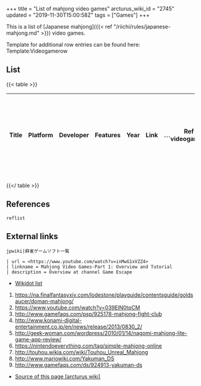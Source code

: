 +++
title = "List of mahjong video games"
arcturus_wiki_id = "2745"
updated = "2019-11-30T15:00:58Z"
tags = ["Games"]
+++

This is a list of [Japanese mahjong]({{< ref "/riichi/rules/japanese-mahjong.md" >}}) video games.

Template for additional row entries can be found here: Template:Videogamerow

## List

{{< table >}}

<table>
<colgroup>
<col style="width: 20%" />
<col style="width: 10%" />
<col style="width: 15%" />
<col style="width: 40%" />
<col style="width: 50%" />
<col style="width: 50%" />
<col style="width: 50%" />
<col style="width: 0%" />
<col style="width: 0%" />
<col style="width: 0%" />
<col style="width: 0%" />
<col style="width: 0%" />
<col style="width: 0%" />
<col style="width: 0%" />
<col style="width: 0%" />
<col style="width: 0%" />
<col style="width: 0%" />
<col style="width: 0%" />
<col style="width: 0%" />
<col style="width: 0%" />
<col style="width: 0%" />
<col style="width: 0%" />
<col style="width: 0%" />
<col style="width: 0%" />
<col style="width: 0%" />
<col style="width: 0%" />
<col style="width: 0%" />
<col style="width: 0%" />
<col style="width: 0%" />
<col style="width: 0%" />
<col style="width: 0%" />
<col style="width: 0%" />
<col style="width: 0%" />
<col style="width: 0%" />
<col style="width: 0%" />
<col style="width: 0%" />
<col style="width: 0%" />
<col style="width: 0%" />
<col style="width: 0%" />
<col style="width: 0%" />
<col style="width: 0%" />
<col style="width: 0%" />
<col style="width: 0%" />
<col style="width: 0%" />
<col style="width: 0%" />
<col style="width: 0%" />
<col style="width: 0%" />
<col style="width: 0%" />
<col style="width: 0%" />
<col style="width: 0%" />
<col style="width: 0%" />
<col style="width: 0%" />
<col style="width: 0%" />
<col style="width: 0%" />
<col style="width: 0%" />
<col style="width: 0%" />
<col style="width: 0%" />
<col style="width: 0%" />
<col style="width: 0%" />
<col style="width: 0%" />
<col style="width: 0%" />
<col style="width: 0%" />
<col style="width: 0%" />
<col style="width: 0%" />
<col style="width: 0%" />
<col style="width: 0%" />
<col style="width: 0%" />
<col style="width: 0%" />
<col style="width: 0%" />
<col style="width: 0%" />
<col style="width: 0%" />
<col style="width: 0%" />
<col style="width: 0%" />
<col style="width: 0%" />
<col style="width: 0%" />
<col style="width: 0%" />
<col style="width: 0%" />
<col style="width: 0%" />
<col style="width: 0%" />
<col style="width: 0%" />
<col style="width: 0%" />
<col style="width: 0%" />
<col style="width: 0%" />
<col style="width: 0%" />
<col style="width: 0%" />
<col style="width: 0%" />
<col style="width: 0%" />
<col style="width: 0%" />
<col style="width: 0%" />
<col style="width: 0%" />
<col style="width: 0%" />
<col style="width: 0%" />
<col style="width: 0%" />
<col style="width: 0%" />
<col style="width: 0%" />
<col style="width: 0%" />
<col style="width: 0%" />
<col style="width: 0%" />
<col style="width: 0%" />
<col style="width: 0%" />
<col style="width: 0%" />
<col style="width: 0%" />
<col style="width: 0%" />
<col style="width: 0%" />
<col style="width: 0%" />
<col style="width: 0%" />
<col style="width: 0%" />
<col style="width: 0%" />
<col style="width: 0%" />
<col style="width: 0%" />
<col style="width: 0%" />
<col style="width: 0%" />
<col style="width: 0%" />
<col style="width: 0%" />
<col style="width: 0%" />
<col style="width: 0%" />
<col style="width: 0%" />
<col style="width: 0%" />
<col style="width: 0%" />
<col style="width: 0%" />
<col style="width: 0%" />
<col style="width: 0%" />
<col style="width: 0%" />
<col style="width: 0%" />
<col style="width: 0%" />
<col style="width: 0%" />
<col style="width: 0%" />
<col style="width: 0%" />
<col style="width: 0%" />
<col style="width: 0%" />
<col style="width: 0%" />
<col style="width: 0%" />
<col style="width: 0%" />
<col style="width: 0%" />
<col style="width: 0%" />
<col style="width: 0%" />
<col style="width: 0%" />
<col style="width: 0%" />
<col style="width: 0%" />
<col style="width: 0%" />
<col style="width: 0%" />
<col style="width: 0%" />
<col style="width: 0%" />
<col style="width: 0%" />
<col style="width: 0%" />
<col style="width: 0%" />
<col style="width: 0%" />
<col style="width: 0%" />
<col style="width: 0%" />
<col style="width: 0%" />
<col style="width: 0%" />
<col style="width: 0%" />
<col style="width: 0%" />
<col style="width: 0%" />
<col style="width: 0%" />
<col style="width: 0%" />
<col style="width: 0%" />
<col style="width: 0%" />
<col style="width: 0%" />
<col style="width: 0%" />
<col style="width: 0%" />
</colgroup>
<thead>
<tr class="header">
<th><p>Title</p></th>
<th><p>Platform</p></th>
<th><p>Developer</p></th>
<th><p>Features</p></th>
<th><p>Year</p></th>
<th><p>Link</p></th>
<th><p>Ref ```videogamerow</p></th>
<th><p>title = e-Mahjong</p></th>
<th><p>platform = PS4, PS4 Vita</p></th>
<th><p>developer = Arc System Works</p></th>
<th><p>year = 2014</p></th>
<th><p>features =</p></th>
<th><p>url = <a href="http://www.arcsystemworks.jp/e-mahjong/plus/">http://www.arcsystemworks.jp/e-mahjong/plus/</a></p></th>
<th><p>reference = ``` ```videogamerow</p></th>
<th><p>title = Doman Mahjong</p></th>
<th><p>platform = PC</p></th>
<th><p>developer = SquareEnix</p></th>
<th><p>year = 2019</p></th>
<th><p>features = Final Fantasy 14 minigame</p></th>
<th><p>url = <a href="https://www.finalfantasyxiv.com/">https://www.finalfantasyxiv.com/</a></p></th>
<th><p>reference = [1] ``` ```videogamerow</p></th>
<th><p>title = <a href="Janryumon" title="wikilink">Janryumon</a></p></th>
<th><p>platform = Android, iPhone</p></th>
<th><p>developer = NCSoft</p></th>
<th><p>year = 2007</p></th>
<th><p>features =</p></th>
<th><p>url = <a href="http://www.ncsoft.jp/janryumon/">http://www.ncsoft.jp/janryumon/</a></p></th>
<th><p>reference = ``` ```videogamerow</p></th>
<th><p>title = Mahjong Dream Club</p></th>
<th><p>platform = PS3, XBox 360</p></th>
<th><p>developer = D3Publisher</p></th>
<th><p>year = 2012</p></th>
<th><p>features =</p></th>
<th><p>url =</p></th>
<th><p>reference = [2] ``` ```videogamerow</p></th>
<th><p>title = <a href="Mahjong_Fight_Club" title="wikilink">Mahjong Fight Club</a></p></th>
<th><p>platform = PS3, PSP, DS, Wii, arcade</p></th>
<th><p>developer = Konami</p></th>
<th><p>year = 2002-2010</p></th>
<th><p>features = Emulated games against featured mahjong pros, particularly from <a href="JPML" title="wikilink">JPML</a></p></th>
<th><p>url = <a href="http://www.konami.jp/products/mfc_vita/info.html">http://www.konami.jp/products/mfc_vita/info.html</a></p></th>
<th><p>reference = [3][4] ``` ```videogamerow</p></th>
<th><p>title = <a href="Mahjong_Fight_Club" title="wikilink">Mahjong Fight Club SP</a></p></th>
<th><p>platform = Android, iPhone</p></th>
<th><p>developer = Konami</p></th>
<th><p>year =</p></th>
<th><p>features =</p></th>
<th><p>url = <a href="http://www.konami.jp/products/mfc_sp/">http://www.konami.jp/products/mfc_sp/</a></p></th>
<th><p>reference = ``` ```videogamerow</p></th>
<th><p>title = <a href="Mahjong_Pretty_Girls_Battle" title="wikilink">Mahjong Pretty Girls Battle</a></p></th>
<th><p>platform = PC</p></th>
<th><p>developer = Zoo Corporation</p></th>
<th><p>year = 2015</p></th>
<th><p>features =</p></th>
<th><p>url = <a href="http://store.steampowered.com/app/338060/">http://store.steampowered.com/app/338060/</a></p></th>
<th><p>reference = ``` ```videogamerow</p></th>
<th><p>title = Maru-jan</p></th>
<th><p>platform = PC</p></th>
<th><p>developer = SignalTalk</p></th>
<th><p>year = 2004</p></th>
<th><p>features =</p></th>
<th><p>url = <a href="http://www.maru-jan.com/">http://www.maru-jan.com/</a></p></th>
<th><p>reference = ``` ```videogamerow</p></th>
<th><p>title = <a href="Majsoul" title="wikilink">Majsoul</a></p></th>
<th><p>platform = PC, Android</p></th>
<th><p>developer =</p></th>
<th><p>year = 2018</p></th>
<th><p>features =</p></th>
<th><p>url = <a href="http://www.majsoul.com/">http://www.majsoul.com/</a></p></th>
<th><p>reference = ``` ```videogamerow</p></th>
<th><p>title = Maujong</p></th>
<th><p>platform = Android</p></th>
<th><p>developer = Ishihata industry, inc.</p></th>
<th><p>year = 2014</p></th>
<th><p>features =</p></th>
<th><p>url = <a href="https://play.google.com/store/apps/details?id=com.ishihata_tech.android.mj2">https://play.google.com/store/apps/details?id=com.ishihata_tech.android.mj2</a></p></th>
<th><p>reference = ``` ```videogamerow</p></th>
<th><p>title = Nagomi Mahjong</p></th>
<th><p>platform = Android, iPhone</p></th>
<th><p>developer = Zoo Corporation</p></th>
<th><p>year = 2009</p></th>
<th><p>features =</p></th>
<th><p>url = <a href="https://play.google.com/store/apps/details?id=jp.co.zoo.mahjong&amp;hl=en">https://play.google.com/store/apps/details?id=jp.co.zoo.mahjong&amp;hl=en</a></p></th>
<th><p>reference = [5] ``` ```videogamerow</p></th>
<th><p>title = Pairon</p></th>
<th><p>platform = PC</p></th>
<th><p>developer = Extreme</p></th>
<th><p>year =</p></th>
<th><p>features =</p></th>
<th><p>url = <a href="http://www.pairon.jp/">http://www.pairon.jp/</a></p></th>
<th><p>reference = ``` ```videogamerow</p></th>
<th><p>title = <a href="R_Mahjong" title="wikilink">R Mahjong</a></p></th>
<th><p>platform = Android</p></th>
<th><p>developer = ARTTECH GAMES</p></th>
<th><p>year = 2019</p></th>
<th><p>features = Possibility to play with any combination of people and bots (via WIFI)</p></th>
<th><p>url = <a href="https://play.google.com/store/apps/details?id=com.arttech.rmahjong">https://play.google.com/store/apps/details?id=com.arttech.rmahjong</a></p></th>
<th><p>reference = ``` ```videogamerow</p></th>
<th><p>title = <a href="Saikyo_no_Mahjong_3D" title="wikilink">Saikyo no Mahjong 3D</a></p></th>
<th><p>platform = PC</p></th>
<th><p>developer = Unbalance</p></th>
<th><p>features =</p></th>
<th><p>year = 2007</p></th>
<th><p>url = <a href="http://www.unbalance.co.jp/honkaku/smahjong3d/">http://www.unbalance.co.jp/honkaku/smahjong3d/</a></p></th>
<th><p>reference = ``` ```videogamerow</p></th>
<th><p>title = <a href="Saki" title="wikilink">Saki</a></p></th>
<th><p>platform = Android</p></th>
<th><p>developer = Neko Onna Games</p></th>
<th><p>year = 2011</p></th>
<th><p>features =</p></th>
<th><p>url = <a href="https://play.google.com/store/apps/details?id=mahjong.riichi&amp;hl=en">https://play.google.com/store/apps/details?id=mahjong.riichi&amp;hl=en</a></p></th>
<th><p>reference = ``` ```videogamerow</p></th>
<th><p>title = Simple Mahjong Online</p></th>
<th><p>platform = Switch</p></th>
<th><p>developer = Arc System Works</p></th>
<th><p>year = 2017</p></th>
<th><p>features =</p></th>
<th><p>url = <a href="https://www.arcsystemworks.jp/simple_mahjong_online/">https://www.arcsystemworks.jp/simple_mahjong_online/</a></p></th>
<th><p>reference = [6] ``` ```videogamerow</p></th>
<th><p>title = <a href="Tanoshii_Nihon_Mahjong" title="wikilink">Tanoshii Nihon Mahjong</a></p></th>
<th><p>platform = Android, iTunes</p></th>
<th><p>developer =</p></th>
<th><p>year = 2018</p></th>
<th><p>features =</p></th>
<th><p>url = <a href="https://play.google.com/store/apps/details?id=com.xsyouxi.ribenmj">https://play.google.com/store/apps/details?id=com.xsyouxi.ribenmj</a></p></th>
<th><p>reference = ``` ```videogamerow</p></th>
<th><p>title = <a href="Tengokuhai" title="wikilink">Tengokuhai</a></p></th>
<th><p>platform = Android</p></th>
<th><p>developer = Hangame</p></th>
<th><p>year =</p></th>
<th><p>features =</p></th>
<th><p>url = <a href="https://play.google.com/store/apps/details?id=jp.co.hangame.s_mahjong&amp;hl=en">https://play.google.com/store/apps/details?id=jp.co.hangame.s_mahjong&amp;hl=en</a></p></th>
<th><p>reference = ``` ```videogamerow</p></th>
<th><p>title = <a href="Tenhou.net" title="wikilink">Tenhou</a></p></th>
<th><p>platform = PC/Browser</p></th>
<th><p>developer = C-EGG</p></th>
<th><p>year = 2006</p></th>
<th><p>features = Free play, <a href="Tenhou.net_ranking" title="wikilink">Ranking system</a>, <a href="Tenhou.net_custom_rooms" title="wikilink">Custom rooms</a>, <a href="Tenhou.net_client" title="wikilink">Downloadable client</a></p></th>
<th><p>url = <a href="http://tenhou.net/">http://tenhou.net/</a></p></th>
<th><p>reference = ``` ```videogamerow</p></th>
<th><p>title = <a href="Touhou_Unreal_Mahjong" title="wikilink">Touhou Unreal Mahjong</a></p></th>
<th><p>platform = PC</p></th>
<th><p>developer = D.N.A. Softwares</p></th>
<th><p>year = 2009</p></th>
<th><p>features = Character abilities, Hand reading quiz</p></th>
<th><p>url = <a href="http://www.dna-softwares.com/thmj/index.html">http://www.dna-softwares.com/thmj/index.html</a></p></th>
<th><p>reference = [7] ``` ```videogamerow</p></th>
<th><p>title = <a href="Touhou_Gensou_Mahjong" title="wikilink">Touhou Gensou Mahjong</a></p></th>
<th><p>platform = Switch</p></th>
<th><p>developer = D.N.A. Softwares</p></th>
<th><p>year = 2019</p></th>
<th><p>features =</p></th>
<th><p>url = <a href="https://thmj.dna-softwares.com/">https://thmj.dna-softwares.com/</a></p></th>
<th><p>reference = ```</p>
<p>```videogamerow</p></th>
<th><p>title = <a href="Yakuman_DS" title="wikilink">Yakuman DS</a></p></th>
<th><p>platform = DS</p></th>
<th><p>developer = Intelligent Systems<br />
Nintendo</p></th>
<th><p>year = 2005</p></th>
<th><p>features = Wi-Fi support (2006), Various game modes, Nintendo characters</p></th>
<th><p>url = <a href="http://www.nintendo.co.jp/ds/amjj/index.html">http://www.nintendo.co.jp/ds/amjj/index.html</a></p></th>
<th><p>reference = [8][9] ```</p></th>
</tr>
</thead>
<tbody>
</tbody>
</table>

{{</ table >}}

## References

`reflist`

## External links

`jpwiki|麻雀ゲームソフト一覧`

```Youtube
| url = <https://www.youtube.com/watch?v=inMwG1xVZZ4>
| linkname = Mahjong Video Games-Part 1: Overview and Tutorial
| description = Overview at channel Game Escape
```

- [Wikidot list](http://mahjong.wikidot.com/video-games)

<!-- end list -->

1.  <https://na.finalfantasyxiv.com/lodestone/playguide/contentsguide/goldsaucer/doman-mahjong/>
2.  <https://www.youtube.com/watch?v=039ElN0tpCM>
3.  <http://www.gamefaqs.com/psp/925178-mahjong-fight-club>
4.  <http://www.konami-digital-entertainment.co.jp/en/news/release/2013/0830_2/>
5.  <http://geek-woman.com/wordpress/2010/01/14/nagomi-mahjong-lite-game-app-review/>
6.  <https://nintendoeverything.com/tag/simple-mahjong-online>
7.  <http://touhou.wikia.com/wiki/Touhou_Unreal_Mahjong>
8.  <http://www.mariowiki.com/Yakuman_DS>
9.  <http://www.gamefaqs.com/ds/924913-yakuman-ds>

- [Source of this page [arcturus wiki]](http://arcturus.su/wiki/List_of_mahjong_video_games)
